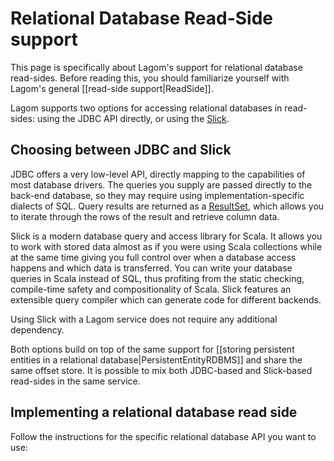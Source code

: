 # Relational Database Read-Side support

This page is specifically about Lagom's support for relational database read-sides.  Before reading this, you should familiarize yourself with Lagom's general [[read-side support|ReadSide]].

Lagom supports two options for accessing relational databases in read-sides: using the JDBC API directly, or using the [Slick](http://slick.lightbend.com/).

## Choosing between JDBC and Slick

JDBC offers a very low-level API, directly mapping to the capabilities of most database drivers. The queries you supply are passed directly to the back-end database, so they may require using implementation-specific dialects of SQL. Query results are returned as a [ResultSet](https://docs.oracle.com/javase/7/docs/api/java/sql/ResultSet.html), which allows you to iterate through the rows of the result and retrieve column data.

Slick is a modern database query and access library for Scala. It allows you to work with stored data almost as if you were using Scala collections while at the same time giving you full control over when a database access happens and which data is transferred. You can write your database queries in Scala instead of SQL, thus profiting from the static checking, compile-time safety and compositionality of Scala. Slick features an extensible query compiler which can generate code for different backends.

Using Slick with a Lagom service does not require any additional dependency.

Both options build on top of the same support for [[storing persistent entities in a relational database|PersistentEntityRDBMS]] and share the same offset store. It is possible to mix both JDBC-based and Slick-based read-sides in the same service.

## Implementing a relational database read side

Follow the instructions for the specific relational database API you want to use:
